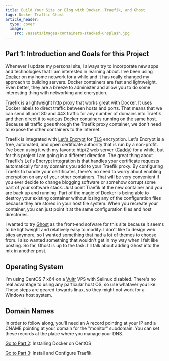 ```yaml
---
title: Build Your Site or Blog with Docker, Traefik, and Ghost
tags: Docker Traffic Ghost
article_header:
  type: cover
  image:
    src: /assets/images/containers-stacked-unsplash.jpg
---
```


## Part 1: Introduction and Goals for this Project  

Whenever I update my personal site, I always try to incorporate new apps and technologies that I am interested in learning about. I've been using [Docker](https://www.docker.com/) on my home network for a while and it has really changed my approach to building servers. Docker containers are fast and lightweight. Even better, they are a breeze to administer and allow you to do some interesting thing with networking and encryption.

[Traefik](https://traefik.io/) is a lightweight http proxy that works great with Docker. It uses Docker labels to direct traffic between hosts and ports. That means that we can send all port 80 and 443 traffic for any number of domains into Traefik and then direct it to various Docker containers running on the same host. Because all traffic goes through the Traefik proxy container, we don't need to expose the other containers to the Internet.

Traefik is integrated with [Let's Encrypt](https://letsencrypt.org/) for [TLS](https://en.wikipedia.org/wiki/Transport_Layer_Security) encryption. Let's Encrypt is a free, automated, and open certificate authority that is run by a non-profit. I've been using it with my favorite http/2 web server ([Caddy](https://caddyserver.com/)) for a while, but for this project I am going in a different direction. The great thing about Traefik's Let's Encrypt integration is that handles your certificate requests automatically for any domains you add to your Traefik proxy. By configuring Traefik to handle your certificates, there's no need to worry about enabling encryption on any of your other containers. That will be very convenient if you ever decide to change blogging software or somehow corrupt some part of your software stack. Just point Traefik at the new container and you are back up and running. Part of the magic of Docker is being able to destroy your existing container without losing any of the configuration files because they are stored in your host file system. When you recreate your container, you can just point it at the same configuration files and host directories.

I wanted to try [Ghost](https://ghost.org/) as the front-end sofware for this site because it seems to be lightweight and relatively easy to modify. I don't like to design web sites anymore, so I wanted something that had a lot of themes to choose from. I also wanted something that wouldn't get in my way when I felt like posting. So far, Ghost is up to the task. I'll talk about adding Ghost into the mix in another post.

## Operating System

I'm using CentOS 7 x64 on a [Vultr](https://www.vultr.com/?ref=7091040) VPS with Selinux disabled. There's no real advantage to using any particular host OS, so use whataver you like. These steps are geared towards linux, so they might not work for a Windows host system.

## Domain Names

In order to follow along, you'll need an A record pointing at your IP and a CNAME pointing at your domain for the "monitor" subdomain. You can set these records at the place where you manage your DNS.

[Go to Part 2](installing-docker-on-centos): Installing Docker on CentOS

[Go to Part 3](2018-01-07-install-and-configure-traefik-in-docker.md): Install and Configure Traefik
